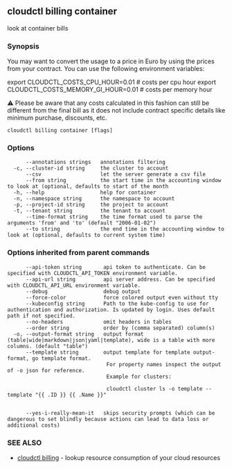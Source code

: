 ## cloudctl billing container

look at container bills

### Synopsis


You may want to convert the usage to a price in Euro by using the prices from your contract. You can use the following environment variables:

export CLOUDCTL_COSTS_CPU_HOUR=0.01        # costs per cpu hour
export CLOUDCTL_COSTS_MEMORY_GI_HOUR=0.01  # costs per memory hour

⚠ Please be aware that any costs calculated in this fashion can still be different from the final bill as it does not include contract specific details like minimum purchase, discounts, etc.


```
cloudctl billing container [flags]
```

### Options

```
      --annotations strings   annotations filtering
  -c, --cluster-id string     the cluster to account
      --csv                   let the server generate a csv file
      --from string           the start time in the accounting window to look at (optional, defaults to start of the month
  -h, --help                  help for container
  -n, --namespace string      the namespace to account
  -p, --project-id string     the project to account
  -t, --tenant string         the tenant to account
      --time-format string    the time format used to parse the arguments 'from' and 'to' (default "2006-01-02")
      --to string             the end time in the accounting window to look at (optional, defaults to current system time)
```

### Options inherited from parent commands

```
      --api-token string       api token to authenticate. Can be specified with CLOUDCTL_API_TOKEN environment variable.
      --api-url string         api server address. Can be specified with CLOUDCTL_API_URL environment variable.
      --debug                  debug output
      --force-color            force colored output even without tty
      --kubeconfig string      Path to the kube-config to use for authentication and authorization. Is updated by login. Uses default path if not specified.
      --no-headers             omit headers in tables
      --order string           order by (comma separated) column(s)
  -o, --output-format string   output format (table|wide|markdown|json|yaml|template), wide is a table with more columns. (default "table")
      --template string        output template for template output-format, go template format.
                               	For property names inspect the output of -o json for reference.
                               	Example for clusters:
                               
                               	cloudctl cluster ls -o template --template "{{ .ID }} {{ .Name }}"
                               
                               	
      --yes-i-really-mean-it   skips security prompts (which can be dangerous to set blindly because actions can lead to data loss or additional costs)
```

### SEE ALSO

* [cloudctl billing](cloudctl_billing.md)	 - lookup resource consumption of your cloud resources


